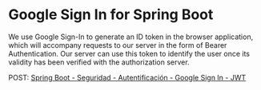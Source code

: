 # Google Sign In for Spring Boot
We use Google Sign-In to generate an ID token in the browser application, which will accompany requests to our server in the form of Bearer Authentication. Our server can use this token to identify the user once its validity has been verified with the authorization server.

POST: [Spring Boot - Seguridad - Autentificación - Google Sign In - JWT](https://diy.elmolidelanoguera.com/2023/11/seguridad-autentificacion-spring-boot.html)